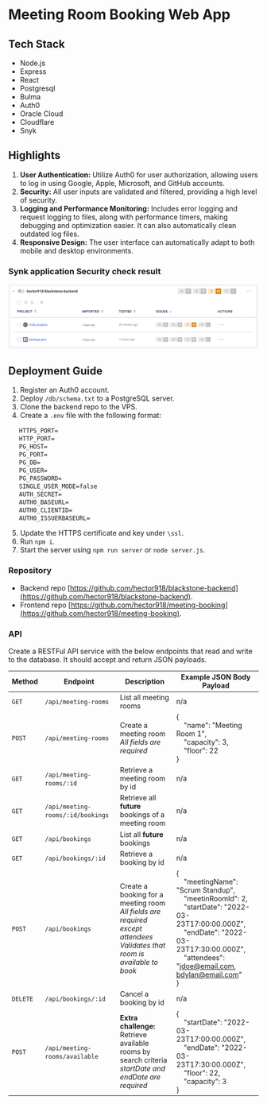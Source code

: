 # Meeting Room Booking Web App

## Tech Stack

- Node.js
- Express
- React
- Postgresql
- Bulma
- Auth0
- Oracle Cloud
- Cloudflare
- Snyk

## Highlights

1. **User Authentication:** Utilize Auth0 for user authorization, allowing users to log in using Google, Apple, Microsoft, and GitHub accounts.
2. **Security:** All user inputs are validated and filtered, providing a high level of security.
3. **Logging and Performance Monitoring:** Includes error logging and request logging to files, along with performance timers, making debugging and optimization easier. It can also automatically clean outdated log files.
4. **Responsive Design:** The user interface can automatically adapt to both mobile and desktop environments.

### Synk application Security check result

![Snyk application Security check result](synk.png)

## Deployment Guide

1. Register an Auth0 account.
2. Deploy `/db/schema.txt` to a PostgreSQL server.
3. Clone the backend repo to the VPS.
4. Create a `.env` file with the following format:

```
   HTTPS_PORT=
   HTTP_PORT=
   PG_HOST=
   PG_PORT=
   PG_DB=
   PG_USER=
   PG_PASSWORD=
   SINGLE_USER_MODE=false
   AUTH_SECRET=
   AUTH0_BASEURL=
   AUTH0_CLIENTID=
   AUTH0_ISSUERBASEURL=
```

5. Update the HTTPS certificate and key under `\ssl`.
6. Run `npm i`.
7. Start the server using `npm run server` or `node server.js`.

### Repository

- Backend repo [https://github.com/hector918/blackstone-backend](https://github.com/hector918/blackstone-backend).
- Frontend repo [https://github.com/hector918/meeting-booking](https://github.com/hector918/meeting-booking).

### API

Create a RESTFul API service with the below endpoints that read and write to the database. It should accept and return JSON payloads.

| Method   | Endpoint                          | Description                                                                                                                                   | Example JSON Body Payload                                                                                                                                                                                                                                                                                                          |
| -------- | --------------------------------- | --------------------------------------------------------------------------------------------------------------------------------------------- | ---------------------------------------------------------------------------------------------------------------------------------------------------------------------------------------------------------------------------------------------------------------------------------------------------------------------------------- |
| `GET`    | `/api/meeting-rooms`              | List all meeting rooms                                                                                                                        | n/a                                                                                                                                                                                                                                                                                                                                |
| `POST`   | `/api/meeting-rooms`              | Create a meeting room<br><em>All fields are required</em>                                                                                     | { <br>&nbsp;&nbsp;&nbsp;&nbsp;"name": "Meeting Room 1",<br>&nbsp;&nbsp;&nbsp;&nbsp;"capacity": 3,<br>&nbsp;&nbsp;&nbsp;&nbsp;"floor": 22<br>}                                                                                                                                                                                      |
| `GET`    | `/api/meeting-rooms/:id`          | Retrieve a meeting room by id                                                                                                                 | n/a                                                                                                                                                                                                                                                                                                                                |
| `GET`    | `/api/meeting-rooms/:id/bookings` | Retrieve all **future** bookings of a meeting room                                                                                            | n/a                                                                                                                                                                                                                                                                                                                                |
| `GET`    | `/api/bookings`                   | List all **future** bookings                                                                                                                  | n/a                                                                                                                                                                                                                                                                                                                                |
| `GET`    | `/api/bookings/:id`               | Retrieve a booking by id                                                                                                                      | n/a                                                                                                                                                                                                                                                                                                                                |
| `POST`   | `/api/bookings`                   | Create a booking for a meeting room<br><em>All fields are required except attendees</em><br><em>Validates that room is available to book</em> | { <br>&nbsp;&nbsp;&nbsp;&nbsp;"meetingName": "Scrum Standup",<br>&nbsp;&nbsp;&nbsp;&nbsp;"meetinRoomId": 2,<br>&nbsp;&nbsp;&nbsp;&nbsp;"startDate": "2022-03-23T17:00:00.000Z",<br>&nbsp;&nbsp;&nbsp;&nbsp;"endDate": "2022-03-23T17:30:00.000Z",<br>&nbsp;&nbsp;&nbsp;&nbsp;"attendees": "jdoe@email.com, bdylan@email.com"<br> } |
| `DELETE` | `/api/bookings/:id`               | Cancel a booking by id                                                                                                                        | n/a                                                                                                                                                                                                                                                                                                                                |
| `POST`   | `/api/meeting-rooms/available`    | **Extra challenge:** <br>Retrieve available rooms by search criteria<br><em>startDate and endDate are required</em>                           | { <br>&nbsp;&nbsp;&nbsp;&nbsp;"startDate": "2022-03-23T17:00:00.000Z",<br>&nbsp;&nbsp;&nbsp;&nbsp;"endDate": "2022-03-23T17:30:00.000Z",<br>&nbsp;&nbsp;&nbsp;&nbsp;"floor": 22,<br>&nbsp;&nbsp;&nbsp;&nbsp;"capacity": 3<br> }                                                                                                    |
